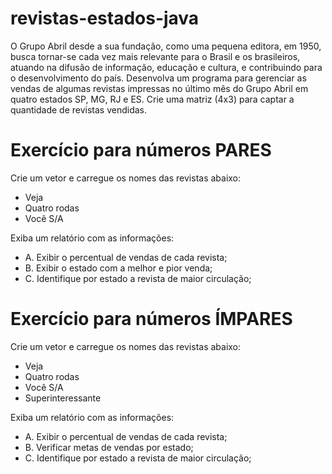 # revistas-estados-java

O Grupo Abril desde a sua fundação, como uma pequena editora, em 1950, busca tornar-se cada vez mais
relevante para o Brasil e os brasileiros, atuando na difusão de informação, educação e cultura, e contribuindo para o
desenvolvimento do país. Desenvolva um programa para gerenciar as vendas de algumas revistas impressas no último
mês do Grupo Abril em quatro estados SP, MG, RJ e ES. Crie uma matriz (4x3) para captar a quantidade de revistas
vendidas.

# Exercício para números PARES

Crie um vetor e carregue os nomes das revistas abaixo:

- Veja
- Quatro rodas
- Você S/A

Exiba um relatório com as informações:

- A. Exibir o percentual de vendas de cada revista; 
- B. Exibir o estado com a melhor e pior venda; 
- C. Identifique por estado a revista de maior circulação; 

# Exercício para números ÍMPARES

Crie um vetor e carregue os nomes das revistas abaixo:

- Veja
- Quatro rodas
- Você S/A
- Superinteressante

Exiba um relatório com as informações:
- A. Exibir o percentual de vendas de cada revista; 
- B. Verificar metas de vendas por estado; 
- C. Identifique por estado a revista de maior circulação; 
